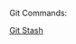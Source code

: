 
Git Commands:

[Git Stash]([url](https://chiragcodes.github.io/Tech-Git/Git-Commands/A%20guide%20to%20Git%20stashing.html))
